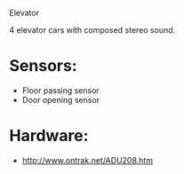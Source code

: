
Elevator

4 elevator cars with composed stereo sound.

# Sensors:

* Floor passing sensor
* Door opening sensor

# Hardware:

* http://www.ontrak.net/ADU208.htm
